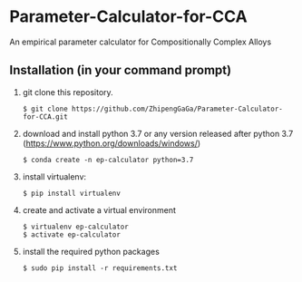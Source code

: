 # Parameter-Calculator-for-CCA
An empirical parameter calculator for Compositionally Complex Alloys

## Installation (in your command prompt)
1. git clone this repository. 
   ```
   $ git clone https://github.com/ZhipengGaGa/Parameter-Calculator-for-CCA.git
   ```
2. download and install python 3.7 or any version released after python 3.7 (https://www.python.org/downloads/windows/)
   ```
   $ conda create -n ep-calculator python=3.7
   ```
3. install virtualenv:
   ```
   $ pip install virtualenv
   ```
4. create and activate a virtual environment 
   ```
   $ virtualenv ep-calculator
   $ activate ep-calculator
   ```
5. install the required python packages  
   ```
   $ sudo pip install -r requirements.txt
   ```
